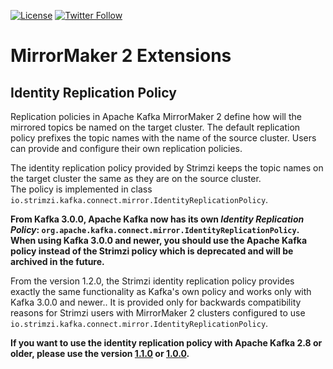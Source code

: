 [![License](https://img.shields.io/badge/license-Apache--2.0-blue.svg)](http://www.apache.org/licenses/LICENSE-2.0)
[![Twitter Follow](https://img.shields.io/twitter/follow/strimziio.svg?style=social&label=Follow&style=for-the-badge)](https://twitter.com/strimziio)

# MirrorMaker 2 Extensions

## Identity Replication Policy

Replication policies in Apache Kafka MirrorMaker 2 define how will the mirrored topics be named on the target cluster.
The default replication policy prefixes the topic names with the name of the source cluster.
Users can provide and configure their own replication policies.

The identity replication policy provided by Strimzi keeps the topic names on the target cluster the same as they are on the source cluster.  
The policy is implemented in class `io.strimzi.kafka.connect.mirror.IdentityReplicationPolicy`.

**From Kafka 3.0.0, Apache Kafka now has its own _Identity Replication Policy_: `org.apache.kafka.connect.mirror.IdentityReplicationPolicy`.
When using Kafka 3.0.0 and newer, you should use the Apache Kafka policy instead of the Strimzi policy which is deprecated and will be archived in the future.**

From the version 1.2.0, the Strimzi identity replication policy provides exactly the same functionality as Kafka's own policy and works only with Kafka 3.0.0 and newer..
It is provided only for backwards compatibility reasons for Strimzi users with MirrorMaker 2 clusters configured to use `io.strimzi.kafka.connect.mirror.IdentityReplicationPolicy`.

**If you want to use the identity replication policy with Apache Kafka 2.8 or older, please use the version [1.1.0](https://mvnrepository.com/artifact/io.strimzi/mirror-maker-2-extensions/1.1.0) or [1.0.0](https://mvnrepository.com/artifact/io.strimzi/mirror-maker-2-extensions/1.0.0).**